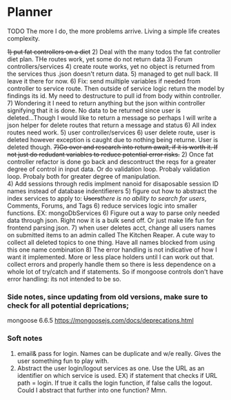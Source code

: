 # Planner

TODO
The more I do, the more problems arrive. Living a simple life creates complexity.

~~1) put fat controllers on a diet~~
2) Deal with the many todos the fat controller diet plan. THe routes work, yet some do not return data
   3) Forum controllers/services
      4) create route works, yet no object is returned from the services thus .json doesn't return data.
         5) managed to get null back. Ill leave it there for now. 
         6) Fix: send muiltiple variables if needed from 
            controller to service route. Then outside of service logic return the model by findings its id. My need 
            to destructure to pull id from body within controller.
         7) Wondering it I need to return anything but the json within controller signifying that it is done. 
            No data to be returned since user is deleted...Though I would like to return a message so perhaps 
            I will write a json helper for delete routes that return a message and status
      6) All index routes need work.
      5) user controller/services
         6) user delete route, user is deleted however exception is caught due to nothing being returne. User is 
            deleted though.
   ~~7)Go over and research into return await, if it is worth it. If not just do redudant variables to reduce 
            potential error risks.~~ 
2) Once fat controller refactor is done go back and descontruct the reqs for a greater degree of control in input 
   data. Or do validation loop. Probaly validation loop. Probaly both for greater degree of manipulation.  
4) Add sessions through redis
implment nanoid for disaposable session ID names instead of database indentifierers
5) figure out how to abstract the index services to apply to: ~~Users~~_there is no ability to search for users_, 
   Comments, 
   Forums, and Tags
6) reduce services logic into smaller functions. EX: mongoDbServices
6) Figure out a way to parse only needed data through json. Right now it is a bulk send off. Or just make life fun for frontend parsing json. 
7) when user deletes acct, change all users names on submitted items to an admin called The Kitchen Reaper. A cute 
   way to 
   collect all deleted topics to one thing. Have all names blocked from using this one name combination
8) The error handling is not indicative of how I want it implemented. More or less place holders until I can 
   work out that. collect errors and properly handle them so there is less dependence on a whole lot of try/catch 
   and if statements. So if mongoose controls don't have error handling: its not intended to be so.


### Side notes, since updating from old versions, make sure to check for all potential deprications; 
mongoose 6.6.5 https://mongoosejs.com/docs/deprecations.html


### Soft notes

1) email& pass for login. Names can be duplicate and w/e really. Gives the user something fun to play with. 
2) Abstract the user login/logout services as one. Use the URL as an identifier on which service is used. EX)
if statement that checks if URL path = login. If true it calls the login function, if false calls the logout.
Could I abstract that further into one function? Mmn.
